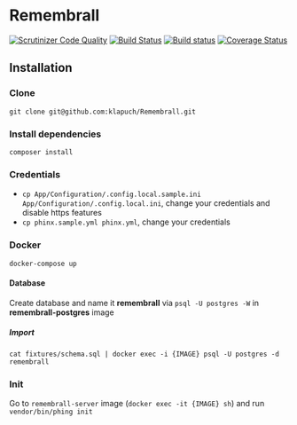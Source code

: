 # Remembrall
[![Scrutinizer Code Quality](https://scrutinizer-ci.com/g/klapuch/Remembrall/badges/quality-score.png?b=master)](https://scrutinizer-ci.com/g/klapuch/Remembrall/?branch=master) [![Build Status](https://travis-ci.org/klapuch/Remembrall.svg?branch=master)](https://travis-ci.org/klapuch/Remembrall) [![Build status](https://ci.appveyor.com/api/projects/status/jea6op0tyx3w9atm/branch/master?svg=true)](https://ci.appveyor.com/project/facedown/remembrall/branch/master) [![Coverage Status](https://coveralls.io/repos/github/klapuch/Remembrall/badge.svg?branch=master)](https://coveralls.io/github/klapuch/Remembrall?branch=master)

## Installation
### Clone
`git clone git@github.com:klapuch/Remembrall.git`
### Install dependencies
`composer install`
### Credentials
- `cp App/Configuration/.config.local.sample.ini App/Configuration/.config.local.ini`, change your credentials and disable https features
- `cp phinx.sample.yml phinx.yml`, change your credentials
### Docker
`docker-compose up`
#### Database
Create database and name it **remembrall** via `psql -U postgres -W` in **remembrall-postgres** image
##### Import
`cat fixtures/schema.sql | docker exec -i {IMAGE} psql -U postgres -d remembrall`
### Init
Go to `remembrall-server` image (`docker exec -it {IMAGE} sh`) and run `vendor/bin/phing init`
